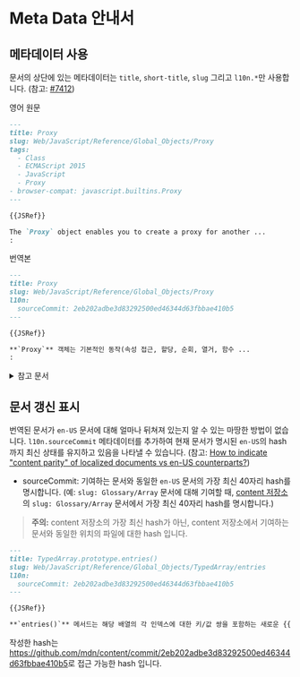 # Meta Data 안내서

## 메타데이터 사용

문서의 상단에 있는 메타데이터는 `title`, `short-title`, `slug` 그리고 `l10n.*`만 사용합니다. (참고: [#7412](https://github.com/mdn/translated-content/issues/7412))

영어 원문

```markdown
---
title: Proxy
slug: Web/JavaScript/Reference/Global_Objects/Proxy
tags:
  - Class
  - ECMAScript 2015
  - JavaScript
  - Proxy
- browser-compat: javascript.builtins.Proxy
---

{{JSRef}}

The `Proxy` object enables you to create a proxy for another ...
:
```

번역본

```markdown
---
title: Proxy
slug: Web/JavaScript/Reference/Global_Objects/Proxy
l10n:
  sourceCommit: 2eb202adbe3d83292500ed46344d63fbbae410b5
---

{{JSRef}}

**`Proxy`** 객체는 기본적인 동작(속성 접근, 할당, 순회, 열거, 함수 ...
:
```

<details>
<summary>참고 문서</summary>

- 2023.05.01: `original_slug` 필수 항목에서 제거 ([링크](https://github.com/mdn/translated-content/issues/7412#issuecomment-1518546547))
- 2023.05.01: `short-title` 필수 항목에 추가 ([링크](https://github.com/mdn/yari/issues/8647#issuecomment-1520722736))

</details>

## 문서 갱신 표시

번역된 문서가 `en-US` 문서에 대해 얼마나 뒤쳐져 있는지 알 수 있는 마땅한 방법이 없습니다. `l10n.sourceCommit` 메타데이터를 추가하여 현재 문서가 명시된 `en-US`의 hash 까지 최신 상태를 유지하고 있음을 나타낼 수 있습니다. (참고: [How to indicate "content parity" of localized documents vs en-US counterparts?](https://github.com/orgs/mdn/discussions/129))

- sourceCommit: 기여하는 문서와 동일한 `en-US` 문서의 가장 최신 40자리 hash를 명시합니다. (예: `slug: Glossary/Array` 문서에 대해 기여할 때, [content 저장소](https://github.com/mdn/content)의 `slug: Glossary/Array` 문서에서 가장 최신 40자리 hash를 명시합니다.)

> **주의:** content 저장소의 가장 최신 hash가 아닌, content 저장소에서 기여하는 문서와 동일한 위치의 파일에 대한 hash 입니다.

```markdown
---
title: TypedArray.prototype.entries()
slug: Web/JavaScript/Reference/Global_Objects/TypedArray/entries
l10n:
  sourceCommit: 2eb202adbe3d83292500ed46344d63fbbae410b5
---

{{JSRef}}

**`entries()`** 메서드는 해당 배열의 각 인덱스에 대한 키/값 쌍을 포함하는 새로운 {{jsxref("Array", "배열")}} 반복자 객체를 반환합니다.
```

작성한 hash는 <https://github.com/mdn/content/commit/2eb202adbe3d83292500ed46344d63fbbae410b5>로 접근 가능한 hash 입니다.
